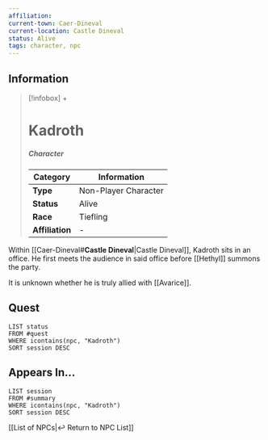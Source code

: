 ```yaml
---
affiliation:
current-town: Caer-Dineval
current-location: Castle Dineval
status: Alive
tags: character, npc
---
```


## Information
> [!infobox] +
> # Kadroth
> ##### Character
> | Category | Information |
> | ---- | ---- |
> | **Type** | Non-Player Character |
> | **Status** | Alive |
> | **Race** | Tiefling |
> | **Affiliation** | - |

Within [[Caer-Dineval#**Castle Dineval**|Castle Dineval]], Kadroth sits in an office. He first meets the audience in said office before [[Hethyl]] summons the party. 

It is unknown whether he is truly allied with [[Avarice]].

## Quest

```dataview
LIST status
FROM #quest 
WHERE icontains(npc, "Kadroth")
SORT session DESC
```

## Appears In...
```dataview
LIST session
FROM #summary
WHERE icontains(npc, "Kadroth")
SORT session DESC
```

[[List of NPCs|↩️ Return to NPC List]]